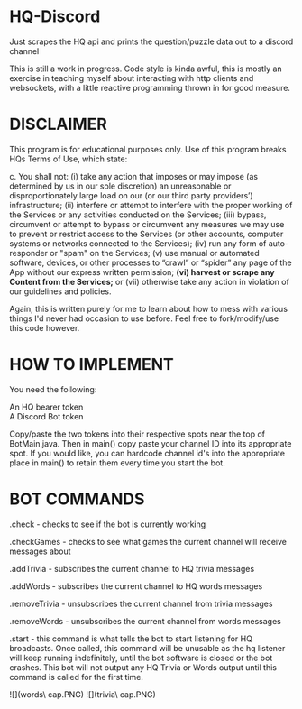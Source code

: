 # HQ-Discord
Just scrapes the HQ api and prints the question/puzzle data out to a discord channel

This is still a work in progress. Code style is kinda awful, this is mostly an exercise in teaching
myself about interacting with http clients and websockets, with a little reactive programming thrown in for good measure.

DISCLAIMER
==========

This program is for educational purposes only. Use of this program breaks HQs Terms of Use, which state:

c. You shall not: (i) take any action that imposes or may impose (as determined by us in our sole discretion) an unreasonable or disproportionately large load on our (or our third party providers’) infrastructure; (ii) interfere or attempt to interfere with the proper working of the Services or any activities conducted on the Services; (iii) bypass, circumvent or attempt to bypass or circumvent any measures we may use to prevent or restrict access to the Services (or other accounts, computer systems or networks connected to the Services); (iv) run any form of auto-responder or "spam" on the Services; (v) use manual or automated software, devices, or other processes to “crawl” or “spider” any page of the App without our express written permission; **(vi) harvest or scrape any Content from the Services;** or (vii) otherwise take any action in violation of our guidelines and policies.

Again, this is written purely for me to learn about how to mess with various things I'd never had occasion to use before. Feel free to fork/modify/use this code however.

HOW TO IMPLEMENT
================

You need the following:

An HQ bearer token
<br>A Discord Bot token

Copy/paste the two tokens into their respective spots near the top of BotMain.java.
Then in main() copy paste your channel ID into its appropriate spot. If you would like, you can hardcode channel id's into the appropriate place in main() to retain them every time you start the bot.

BOT COMMANDS
============

.check - checks to see if the bot is currently working

.checkGames - checks to see what games the current channel will receive messages about

.addTrivia - subscribes the current channel to HQ trivia messages

.addWords - subscribes the current channel to HQ words messages

.removeTrivia - unsubscribes the current channel from trivia messages

.removeWords - unsubscribes the current channel from words messages

.start - this command is what tells the bot to start listening for HQ broadcasts. Once called, this command will be unusable as the 
         hq listener will keep running indefinitely, until the bot software is closed or the bot crashes. This bot will not output any            HQ Trivia or Words output until this command is called for the first time. 
         
![](words\ cap.PNG)
![](trivia\ cap.PNG)
